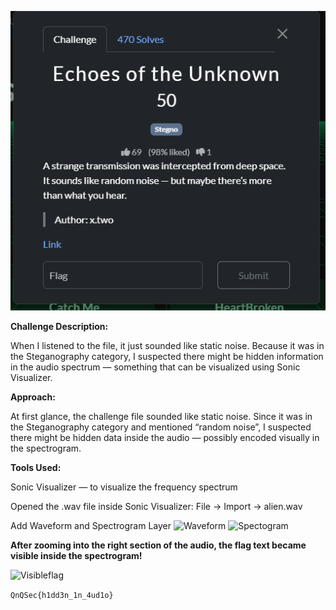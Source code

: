 ![Challenge screenshot](Screenshot2025-10-20091945.png)

**Challenge Description:**

When I listened to the file, it just sounded like static noise.
Because it was in the Steganography category, I suspected there might be hidden information in the audio spectrum — something that can be visualized using Sonic Visualizer.


**Approach:**

At first glance, the challenge file sounded like static noise. Since it was in the Steganography category and mentioned “random noise”, I suspected there might be hidden data inside the audio — possibly encoded visually in the spectrogram.

**Tools Used:**

Sonic Visualizer — to visualize the frequency spectrum

Opened the .wav file inside Sonic Visualizer: File → Import → alien.wav




Add Waveform and Spectrogram Layer
![Waveform](../QnQSec-CTF-writeups/image/Screenshot2025-10-20091617.png)          ![Spectogram](../QnQSec-CTF-writeups/image/Screenshot2025-10-20091639.png)


**After zooming into the right section of the audio, the flag text became visible inside the spectrogram!**

![Visibleflag](../QnQSec-CTF-writeups/image/Screenshot2025-10-20091651.png)


`QnQSec{h1dd3n_1n_4ud1o}`




